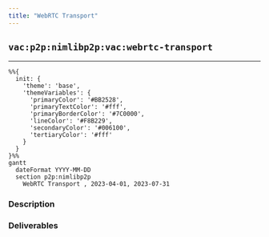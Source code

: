 ```yaml
---
title: "WebRTC Transport"
---
```

## `vac:p2p:nimlibp2p:vac:webrtc-transport`
---

```mermaid
%%{ 
  init: { 
    'theme': 'base', 
    'themeVariables': { 
      'primaryColor': '#BB2528', 
      'primaryTextColor': '#fff', 
      'primaryBorderColor': '#7C0000', 
      'lineColor': '#F8B229', 
      'secondaryColor': '#006100', 
      'tertiaryColor': '#fff' 
    } 
  } 
}%%
gantt
  dateFormat YYYY-MM-DD 
  section p2p:nimlibp2p
    WebRTC Transport , 2023-04-01, 2023-07-31
```

### Description


### Deliverables


